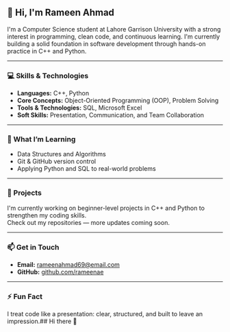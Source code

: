 ## 👋 Hi, I'm Rameen Ahmad

I'm a Computer Science student at Lahore Garrison University with a strong interest in programming, clean code, and continuous learning. I'm currently building a solid foundation in software development through hands-on practice in C++ and Python.

---

### 💻 Skills & Technologies

- **Languages:** C++, Python  
- **Core Concepts:** Object-Oriented Programming (OOP), Problem Solving  
- **Tools & Technologies:** SQL, Microsoft Excel  
- **Soft Skills:** Presentation, Communication, and Team Collaboration

---

### 🌱 What I’m Learning

- Data Structures and Algorithms  
- Git & GitHub version control  
- Applying Python and SQL to real-world problems

---

### 📂 Projects

I'm currently working on beginner-level projects in C++ and Python to strengthen my coding skills.  
Check out my repositories — more updates coming soon.

---

### 📫 Get in Touch

- **Email:** rameenahmad69@email.com 
- **GitHub:** [github.com/rameenae](https://github.com/rameenae)  


---

### ⚡ Fun Fact

I treat code like a presentation: clear, structured, and built to leave an impression.## Hi there 👋


